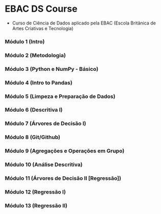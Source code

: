 # EBAC DS Course
* Curso de Ciência de Dados aplicado pela EBAC (Escola Britânica de Artes Criativas e Tecnologia)


### Módulo 1 (Intro)

### Módulo 2 (Metodologia)

### Módulo 3  (Python e NumPy - Básico)

### Módulo 4  (Intro to Pandas)

### Módulo 5  (Limpeza e Preparação de Dados)

### Módulo 6  (Descritiva I)

### Módulo 7  (Árvores de Decisão I)

### Módulo 8  (Git/Github)

### Módulo 9  (Agregações e Operações em Grupo)

### Módulo 10  (Análise Descritiva)

### Módulo 11 (Árvores de Decisão II [Regressão])

### Módulo 12 (Regressão I)

### Módulo 13 (Regressão II)

